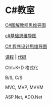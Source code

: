 # C\#教室

[C\#图解教程思维导图](https://www.cnblogs.com/wwhhgg/p/12850597.html)

[c\#基础思维导图](https://www.cnblogs.com/net-sky/p/10218841.html)

[C\# 程序设计思维导图](https://wenku.baidu.com/view/a60efbee4973f242336c1eb91a37f111f0850d6b.html)

[课程](https://www.icourse163.org/learn/XJTU-1002843011?tid=1450232477) \| [代码](https://github.com/AndrewChui/CSharpiCourse)  
  


Ctrl+K+D 格式化



B/S, C/S

MVC, MVP, MVVM



ASP.Net, ADO.Net





